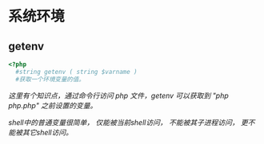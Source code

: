# 系统环境

## getenv
```php
<?php
  #string getenv ( string $varname )
  #获取一个环境变量的值。
```

*这里有个知识点，通过命令行访问 php 文件，getenv 可以获取到 "php php.php" 之前设置的变量。*

*shell中的普通变量很简单， 仅能被当前shell访问， 不能被其子进程访问， 更不能被其它shell访问。*

